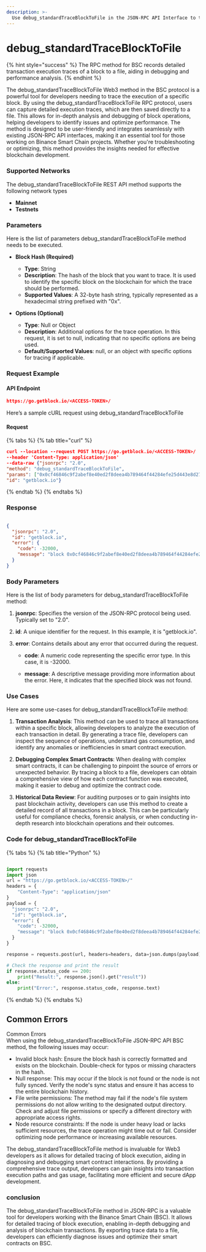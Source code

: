 ```yaml
---
description: >-
  Use debug_standardTraceBlockToFile in the JSON-RPC API Interface to trace BSC block executions and save outputs to a file for detailed analysis.
---
```


# debug_standardTraceBlockToFile

{% hint style="success" %}
The RPC method for BSC records detailed transaction execution traces of a block to a file, aiding in debugging and performance analysis.&#x20;
{% endhint %}

The debug_standardTraceBlockToFile Web3 method in the BSC protocol is a powerful tool for developers needing to trace the execution of a specific block. By using the debug_standardTraceBlockToFile RPC protocol, users can capture detailed execution traces, which are then saved directly to a file. This allows for in-depth analysis and debugging of block operations, helping developers to identify issues and optimize performance. The method is designed to be user-friendly and integrates seamlessly with existing JSON-RPC API interfaces, making it an essential tool for those working on Binance Smart Chain projects. Whether you're troubleshooting or optimizing, this method provides the insights needed for effective blockchain development.

### Supported Networks

The debug_standardTraceBlockToFile REST API method supports the following network types
- **Mainnet**
- **Testnets**

### Parameters

Here is the list of parameters debug_standardTraceBlockToFile method needs to be executed.

- **Block Hash (Required)**
  - **Type**: String
  - **Description**: The hash of the block that you want to trace. It is used to identify the specific block on the blockchain for which the trace should be performed.
  - **Supported Values**: A 32-byte hash string, typically represented as a hexadecimal string prefixed with "0x".

- **Options (Optional)**
  - **Type**: Null or Object
  - **Description**: Additional options for the trace operation. In this request, it is set to null, indicating that no specific options are being used.
  - **Default/Supported Values**: null, or an object with specific options for tracing if applicable.

### Request Example

#### API Endpoint

```json
https://go.getblock.io/<ACCESS-TOKEN>/
```
Here’s a sample cURL request using debug_standardTraceBlockToFile

#### Request

{% tabs %}
{% tab title="curl" %}
```json
curl --location --request POST https://go.getblock.io/<ACCESS-TOKEN>/
--header 'Content-Type: application/json' 
--data-raw {"jsonrpc": "2.0",
"method": "debug_standardTraceBlockToFile",
"params": ["0x0cf46846c9f2abef8e40ed2f8deea4b789464f44284efe25d443e8d272393fce", null],
"id": "getblock.io"}
```
{% endtab %}
{% endtabs %}

### Response


```json

{
  "jsonrpc": "2.0",
  "id": "getblock.io",
  "error": {
    "code": -32000,
    "message": "block 0x0cf46846c9f2abef8e40ed2f8deea4b789464f44284efe25d443e8d272393fce not found"
  }
}

```

### Body Parameters

Here is the list of body parameters for debug_standardTraceBlockToFile method:

1. **jsonrpc**: Specifies the version of the JSON-RPC protocol being used. Typically set to "2.0".

2. **id**: A unique identifier for the request. In this example, it is "getblock.io".

3. **error**: Contains details about any error that occurred during the request.

   - **code**: A numeric code representing the specific error type. In this case, it is -32000.

   - **message**: A descriptive message providing more information about the error. Here, it indicates that the specified block was not found.

### Use Cases

Here are some use-cases for debug_standardTraceBlockToFile method:

1. **Transaction Analysis**: This method can be used to trace all transactions within a specific block, allowing developers to analyze the execution of each transaction in detail. By generating a trace file, developers can inspect the sequence of operations, understand gas consumption, and identify any anomalies or inefficiencies in smart contract execution.

2. **Debugging Complex Smart Contracts**: When dealing with complex smart contracts, it can be challenging to pinpoint the source of errors or unexpected behavior. By tracing a block to a file, developers can obtain a comprehensive view of how each contract function was executed, making it easier to debug and optimize the contract code.

3. **Historical Data Review**: For auditing purposes or to gain insights into past blockchain activity, developers can use this method to create a detailed record of all transactions in a block. This can be particularly useful for compliance checks, forensic analysis, or when conducting in-depth research into blockchain operations and their outcomes.

### Code for debug_standardTraceBlockToFile

{% tabs %}
{% tab title="Python" %}
```python

import requests
import json
url = "https://go.getblock.io/<ACCESS-TOKEN>/"
headers = {
    "Content-Type": "application/json"
}
payload = {
  "jsonrpc": "2.0",
  "id": "getblock.io",
  "error": {
    "code": -32000,
    "message": "block 0x0cf46846c9f2abef8e40ed2f8deea4b789464f44284efe25d443e8d272393fce not found"
  }
}

response = requests.post(url, headers=headers, data=json.dumps(payload))

# Check the response and print the result
if response.status_code == 200:
    print("Result:", response.json().get("result"))
else:
    print("Error:", response.status_code, response.text)

```
{% endtab %}
{% endtabs %}

## Common Errors

Common Errors  
When using the debug_standardTraceBlockToFile JSON-RPC API BSC method, the following issues may occur:  
- Invalid block hash: Ensure the block hash is correctly formatted and exists on the blockchain. Double-check for typos or missing characters in the hash.  
- Null response: This may occur if the block is not found or the node is not fully synced. Verify the node's sync status and ensure it has access to the entire blockchain history.  
- File write permissions: The method may fail if the node's file system permissions do not allow writing to the designated output directory. Check and adjust file permissions or specify a different directory with appropriate access rights.  
- Node resource constraints: If the node is under heavy load or lacks sufficient resources, the trace operation might time out or fail. Consider optimizing node performance or increasing available resources.

The debug_standardTraceBlockToFile method is invaluable for Web3 developers as it allows for detailed tracing of block execution, aiding in diagnosing and debugging smart contract interactions. By providing a comprehensive trace output, developers can gain insights into transaction execution paths and gas usage, facilitating more efficient and secure dApp development.

### conclusion

The debug_standardTraceBlockToFile method in JSON-RPC is a valuable tool for developers working with the Binance Smart Chain (BSC). It allows for detailed tracing of block execution, enabling in-depth debugging and analysis of blockchain transactions. By exporting trace data to a file, developers can efficiently diagnose issues and optimize their smart contracts on BSC.
